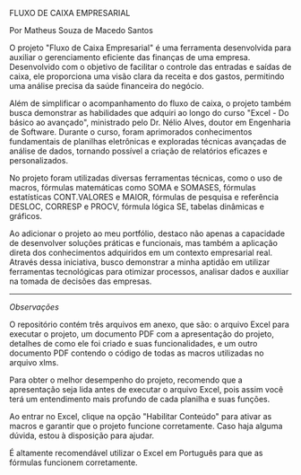 FLUXO DE CAIXA EMPRESARIAL

Por Matheus Souza de Macedo Santos

O projeto "Fluxo de Caixa Empresarial" é uma ferramenta desenvolvida para auxiliar o gerenciamento eficiente das finanças de uma empresa. Desenvolvido com o objetivo de facilitar o controle das entradas e saídas de caixa, ele proporciona uma visão clara da receita e dos gastos, permitindo uma análise precisa da saúde financeira do negócio.

Além de simplificar o acompanhamento do fluxo de caixa, o projeto também busca demonstrar as habilidades que adquiri ao longo do curso "Excel - Do básico ao avançado", ministrado pelo Dr. Nélio Alves, doutor em Engenharia de Software. Durante o curso, foram aprimorados conhecimentos fundamentais de planilhas eletrônicas e exploradas técnicas avançadas de análise de dados, tornando possível a criação de relatórios eficazes e personalizados.

No projeto foram utilizadas diversas ferramentas técnicas, como o uso de macros, fórmulas matemáticas como SOMA e SOMASES, fórmulas estatísticas CONT.VALORES e MAIOR, fórmulas de pesquisa e referência DESLOC, CORRESP e PROCV, fórmula lógica SE, tabelas dinâmicas e gráficos.

Ao adicionar o projeto ao meu portfólio, destaco não apenas a capacidade de desenvolver soluções práticas e funcionais, mas também a aplicação direta dos conhecimentos adquiridos em um contexto empresarial real. Através dessa iniciativa, busco demonstrar a minha aptidão em utilizar ferramentas tecnológicas para otimizar processos, analisar dados e auxiliar na tomada de decisões das empresas.

_______________________________________________________________________________________________________________________________________________________________________________________________________________________
*Observações*

O repositório contém três arquivos em anexo, que são: o arquivo Excel para executar o projeto, um documento PDF com a apresentação do projeto, detalhes de como ele foi criado e suas funcionalidades, e um outro documento PDF contendo o código de todas as macros utilizadas no arquivo xlms. 

Para obter o melhor desempenho do projeto, recomendo que a apresentação seja lida antes de executar o arquivo Excel, pois assim você terá um entendimento mais profundo de cada planilha e suas funções. 

Ao entrar no Excel, clique na opção "Habilitar Conteúdo" para ativar as macros e garantir que o projeto funcione corretamente. Caso haja alguma dúvida, estou à disposição para ajudar.

É altamente recomendável utilizar o Excel em Português para que as fórmulas funcionem corretamente. 
